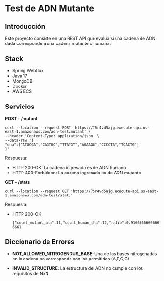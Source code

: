 # Test de ADN Mutante

## Introducción
Este proyecto consiste en una REST API que evalua si una cadena de ADN dada corresponde a una cadena mutante o humana.

## Stack

- Spring Webflux
- Java 17
- MongoDB
- Docker
- AWS ECS

## Servicios

__POST - /mutant__

    curl --location --request POST 'https://75r4vd5ajg.execute-api.us-east-1.amazonaws.com/adn-test/mutant' \
    --header 'Content-Type: application/json' \
    --data-raw '{
    "dna":["ATGCGA","CAGTGC","TTATGT","AGAAGG","CCCCTA","TCACTG"]
    }'


Respuesta:
- HTTP 200-OK: La cadena ingresada es de ADN humano
- HTTP 403-Forbidden: La cadena ingresada es de ADN mutante

__GET - /stats__

    curl --location --request GET 'https://75r4vd5ajg.execute-api.us-east-1.amazonaws.com/adn-test/stats'

Respuesta:
- HTTP 200-OK:

    ``{"count_mutant_dna":11,"count_human_dna":12,"ratio":0.9166666666666666}``

## Diccionario de Errores

- __NOT_ALLOWED_NITROGENOUS_BASE__: Una de las bases nitrogenadas en la cadena no corresponde con las permitidas (A,T,C,G)

- __INVALID_STRUCTURE__: La estructura del ADN no cumple con los requisitos de NxN

